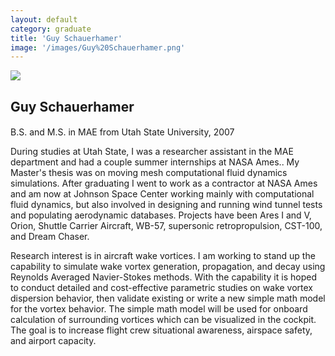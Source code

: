 ```yaml
---
layout: default
category: graduate
title: 'Guy Schauerhamer'
image: '/images/Guy%20Schauerhamer.png'
---
```


<img src="{{ page.image }}">

<h2 class="team-title">Guy Schauerhamer</h2>
<h4 class="team-position"></h4>
<p>B.S. and M.S. in MAE from Utah State University, 2007</p>
<p>During studies at Utah State, I was a researcher assistant in the MAE department and had a couple summer internships at NASA Ames.. My Master's thesis was on moving mesh computational fluid dynamics simulations. After graduating I went to work as a contractor at NASA Ames and am now at Johnson Space Center working mainly with computational fluid dynamics, but also involved in designing and running wind tunnel tests and populating aerodynamic databases. Projects have been Ares I and V, Orion, Shuttle Carrier Aircraft, WB-57, supersonic retropropulsion, CST-100, and Dream Chaser.</p>
<p>Research interest is in aircraft wake vortices. I am working to stand up the capability to simulate wake vortex generation, propagation, and decay using Reynolds Averaged Navier-Stokes methods. With the capability it is hoped to conduct detailed and cost-effective parametric studies on wake vortex dispersion behavior, then validate existing or write a new simple math model for the vortex behavior. The simple math model will be used for onboard calculation of surrounding vortices which can be visualized in the cockpit. The goal is to increase flight crew situational awareness, airspace safety, and airport capacity.</p>
<ul class="team-member-other-info"></ul>
